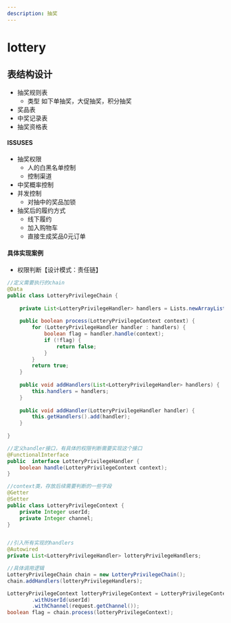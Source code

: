 ```yaml
---
description: 抽奖
---
```


# lottery

## 表结构设计

* 抽奖规则表
  * 类型 如下单抽奖，大促抽奖，积分抽奖
* 奖品表
* 中奖记录表
* 抽奖资格表

#### ISSUSES

* 抽奖权限
  * 人的白黑名单控制
  * 控制渠道
* 中奖概率控制
* 并发控制
  * 对抽中的奖品加锁
* 抽奖后的履约方式
  * 线下履约
  * 加入购物车
  * 直接生成奖品0元订单

#### 具体实现案例 <a href="#id-21" id="id-21"></a>

* 权限判断【设计模式：责任链】

```java
//定义需要执行的chain
@Data  
public class LotteryPrivilegeChain {  
  
    private List<LotteryPrivilegeHandler> handlers = Lists.newArrayList();  
  
    public boolean process(LotteryPrivilegeContext context) {  
        for (LotteryPrivilegeHandler handler : handlers) {  
            boolean flag = handler.handle(context);  
            if (!flag) {  
                return false;  
            }  
        }  
        return true;  
    }  
  
    public void addHandlers(List<LotteryPrivilegeHandler> handlers) {  
        this.handlers = handlers;  
    }  
  
    public void addHandler(LotteryPrivilegeHandler handler) {  
        this.getHandlers().add(handler);  
    }  
  
}

//定义handler接口，有具体的权限判断需要实现这个接口
@FunctionalInterface  
public  interface LotteryPrivilegeHandler {  
    boolean handle(LotteryPrivilegeContext context);  
}

//context类，存放后续需要判断的一些字段
@Getter  
@Setter  
public class LotteryPrivilegeContext {  
    private Integer userId;
    private Integer channel;
}


//引入所有实现的handlers
@Autowired  
private List<LotteryPrivilegeHandler> lotteryPrivilegeHandlers;

//具体调用逻辑
LotteryPrivilegeChain chain = new LotteryPrivilegeChain();  
chain.addHandlers(lotteryPrivilegeHandlers);

LotteryPrivilegeContext lotteryPrivilegeContext = LotteryPrivilegeContext.create()  
        .withUserId(userId)  
        .withChannel(request.getChannel());  
boolean flag = chain.process(lotteryPrivilegeContext);

```



